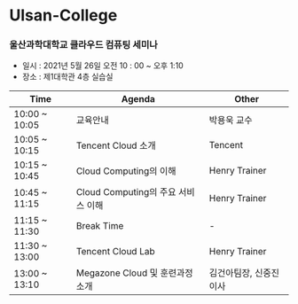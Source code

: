 # Ulsan-College
### 울산과학대학교 클라우드 컴퓨팅 세미나

- 일시 : 2021년 5월 26일 오전 10 : 00 ~ 오후 1:10
- 장소 : 제1대학관 4층 실습실

|Time | Agenda | Other |
|-----| -------| ------|
|10:00 ~ 10:05 | 교육안내 | 박용욱 교수 |
|10:05 ~ 10:15 | Tencent Cloud 소개 | Tencent |
|10:15 ~ 10:45 | Cloud Computing의 이해 | Henry Trainer |
|10:45 ~ 11:15 | Cloud Computing의 주요 서비스 이해 | Henry Trainer |
|11:15 ~ 11:30 | Break Time | - |
|11:30 ~ 13:00 | Tencent Cloud Lab | Henry Trainer |
|13:00 ~ 13:10 | Megazone Cloud 및 훈련과정 소개 | 김건아팀장, 신중진이사 |
